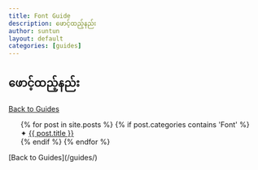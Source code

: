 ```yaml
---
title: Font Guide
description: ဖောင့်ထည့်နည်း
author: suntun
layout: default
categories: [guides]
---
```

## ဖောင့်ထည့်နည်း
[Back to Guides](/guides/)
<ul style="list-style: none;">
  {% for post in site.posts %}
     {% if post.categories contains 'Font' %}
    <li>&#x2726; <a href="{{ post.url }}">{{ post.title }}</a>
      <!--{{ post.excerpt }}-->
    </li>
     {% endif %}
  {% endfor %}
</ul>
[Back to Guides](/guides/)
